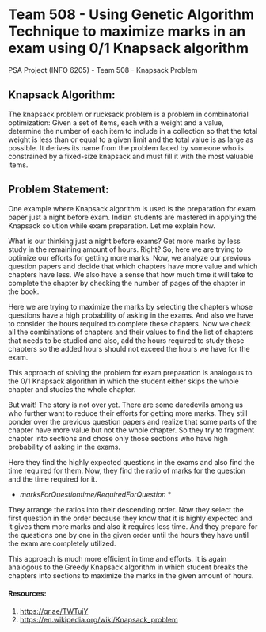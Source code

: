 # Team 508 - Using Genetic Algorithm Technique to maximize marks in an exam using 0/1 Knapsack algorithm 
PSA Project (INFO 6205) - Team 508 - Knapsack Problem

## Knapsack Algorithm:
The knapsack problem or rucksack problem is a problem in combinatorial optimization: Given a set of items, each with a weight and a value, determine the number of each item to include in a collection so that the total weight is less than or equal to a given limit and the total value is as large as possible. It derives its name from the problem faced by someone who is constrained by a fixed-size knapsack and must fill it with the most valuable items.

## Problem Statement:
One example where Knapsack algorithm is used is the preparation for exam paper just a night before exam. Indian students are mastered in applying the Knapsack solution while exam preparation. Let me explain how.

What is our thinking just a night before exams? Get more marks by less study in the remaining amount of hours. Right? So, here we are trying to optimize our efforts for getting more marks. Now, we analyze our previous question papers and decide that which chapters have more value and which chapters have less. We also have a sense that how much time it will take to complete the chapter by checking the number of pages of the chapter in the book.

Here we are trying to maximize the marks by selecting the chapters whose questions have a high probability of asking in the exams. And also we have to consider the hours required to complete these chapters. Now we check all the combinations of chapters and their values to find the list of chapters that needs to be studied and also, add the hours required to study these chapters so the added hours should not exceed the hours we have for the exam.

This approach of solving the problem for exam preparation is analogous to the 0/1 Knapsack algorithm in which the student either skips the whole chapter and studies the whole chapter.

But wait! The story is not over yet. There are some daredevils among us who further want to reduce their efforts for getting more marks. They still ponder over the previous question papers and realize that some parts of the chapter have more value but not the whole chapter. So they try to fragment chapter into sections and chose only those sections who have high probability of asking in the exams.

Here they find the highly expected questions in the exams and also find the time required for them. Now, they find the ratio of marks for the question and the time required for it.

* *marksForQuestiontime/RequiredForQuestion* *

They arrange the ratios into their descending order. Now they select the first question in the order because they know that it is highly expected and it gives them more marks and also it requires less time. And they prepare for the questions one by one in the given order until the hours they have until the exam are completely utilized.

This approach is much more efficient in time and efforts. It is again analogous to the Greedy Knapsack algorithm in which student breaks the chapters into sections to maximize the marks in the given amount of hours.

#### Resources:
1. https://qr.ae/TWTujY 
2. https://en.wikipedia.org/wiki/Knapsack_problem 
